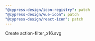 ```yaml
---
"@cypress-design/icon-registry": patch
"@cypress-design/vue-icon": patch
"@cypress-design/react-icon": patch
---
```


Create action-filter_x16.svg
